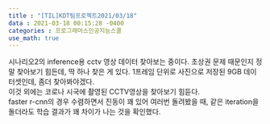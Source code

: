 ```yaml
---
title : "[TIL]KDT팀프로젝트2021/03/18"
data : 2021-03-18 00:15:28 -0400
categories : 프로그래머스인공지능스쿨
use_math: true
---
```

시나리오2의 inference용 cctv 영상 데이터 찾아보는 중이다. 초상권 문제 때문인지 정말 찾아보기 힘든데, 딱 하나 찾은 게 있다. 1프레임 단위로 사진으로 저장된 9GB 데이터셋인데, 좀더 찾아봐야겠다.  
이것 외에는 코로나 시국에 촬영된 CCTV영상을 찾아보기 힘듣다.  
faster r-cnn의 경우 수렴하면서 진동이 꽤 있어 여러번 돌려봤을 때, 같은 iteration을 돌더라도 학습 결과가 꽤 차이가 나는 것을 확인했다.  